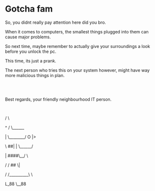 <!DOCTYPE html>
<html>
<body>
<h1>Gotcha fam</h1>
<p>So, you didnt really pay attention here did you bro.</p>
<p>When it comes to computers, the smallest things plugged into them can cause major problems.</p>
<p>So next time, maybe remember to actually give your surroundings a look before you unlock the pc.</p>
<p>This time, its just a prank.</p>
<p>The next person who tries this on your system however, might have way more malicious things in plan.</p>
<br>
<br>
<p>Best regards, your friendly neighbourhood IT person.</p>
<br>
<p>              /  \</p>
<p> ^          /    \______</p>
<p>| \________/    O       |></p>
<p> \      ##|    | \______/</p>
<p>  |    ####\__/   \</p>
<p>  /  /  ##       \|</p>
<p> /  /__________\  \</p>
<p> L_88           \__88</p>
</body>
</html>

